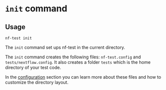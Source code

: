 # `init` command

## Usage

```
nf-test init
```

The `init` command set ups nf-test in the current directory.

The `init` command creates the following files: `nf-test.config` and `tests/nextflow.config`. It also creates a folder `tests` which is the home directory of your test code.

In the [configuration](configuration.md) section you can learn more about these files and how to customize the directory layout.

